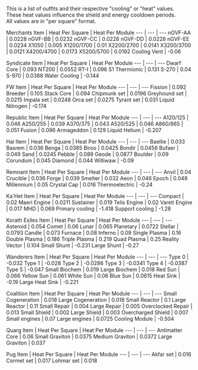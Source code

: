 This is a list of outfits and their respective "cooling" or "heat" values.   
These heat values influence the shield and energy cooldown periods.   
All values are in "per square" format.   


Merchants
Item | Heat Per Square | Heat Per Module
--- | --- | ---
nGVF-AA | 0.0228
nGVF-BB | 0.0232
nGVF-CC | 0.0228
nGVF-DD | 0.0228
nGVF-EE | 0.0234
X1050 | 0.005
X1200/1700 | 0.01
X2200/2700 | 0.0141
X3200/3700 | 0.0121
X4200/4700 | 0.0173
X5200/5700 | 0.0192
Cooling Vent | -0.06

Syndicate
Item | Heat Per Square | Heat Per Module
--- | --- | ---
Dwarf Core | 0.093
NT200 | 0.0552
RT-I | 0.096
S1 Thermionic | 0.131
S-270 | 0.04
S-970 | 0.0388
Water Cooling | -0.144

FW
Item | Heat Per Square | Heat Per Module
--- | --- | ---
Fission | 0.092
Breeder | 0.105
Stack Core | 0.094
Chipmunk set | 0.0196
Greyhound set | 0.0215
Impala set | 0.0248
Orca set | 0.0275
Tyrant set | 0.031
Liquid Nitrogen | -0.174

Republic
Item | Heat Per Square | Heat Per Module
--- | --- | ---
A120/125 | 0.046
A250/255 | 0.039
A370/375 | 0.043
A520/525 | 0.046
A860/865 | 0.051
Fusion | 0.096
Armageddon | 0.129
Liquid Helium | -0.207

Hai
Item | Heat Per Square | Heat Per Module
--- | --- | ---
Baellie | 0.033
Basrem | 0.036
Benga | 0.0385
Biroo | 0.0425
Bondir | 0.0456
Bufaer | 0.049
Sand | 0.0245
Pebble | 0.089
Geode | 0.0877
Boulder | 0.09
Corundum | 0.045
Diamond | 0.044
Williwaw | -0.09

Remnant
Item | Heat Per Square | Heat Per Module
--- | --- | ---
Anvil | 0.04
Crucible | 0.036
Forge | 0.039
Smelter | 0.032
Aeon | 0.046
Epoch | 0.048
Millennium | 0.05
Crystal Cap | 0.016
Thermoelectric | -0.24

Ka'Het
Item | Heat Per Square | Heat Per Module
--- | --- | ---
Compact | 0.02
Maeri Engine | 0.0211
Sustainer | 0.019
Telis Engine | 0.02
Vareti Engine | 0.017
MHD | 0.069
Primary cooling | -1.418
Support cooling | -1.28

Korath Exiles
Item | Heat Per Square | Heat Per Module
--- | --- | ---
Asteroid | 0.054
Comet | 0.06
Lunar | 0.065
Planetary | 0.0722
Stellar | 0.0793
Candle | 0.073
Furnace | 0.08
Inferno | 0.09
Single Plasma | 0.16
Double Plasma | 0.186
Triple Plasma | 0.219
Quad Plasma | 0.25
Reality Vector | 0.104
Small Shunt | -0.231
Large Shunt | -0.27

Wanderers
Item | Heat Per Square | Heat Per Module
--- | --- | ---
Type 0 | -0.032
Type 1 | -0.028
Type 2 | -0.0286
Type 3 | -0.0341
Type 4 | -0.0387
Type 5 | -0.047
Small Biochem | 0.019
Large Biochem | 0.018
Red Sun | 0.066
Yellow Sun | 0.061
White Sun | 0.06
Blue Sun | 0.0615
Heat Sink | -0.19
Large Heat Sink | -0.221

Coalition
Item | Heat Per Square | Heat Per Module
--- | --- | ---
Small Cogeneration | 0.018
Large Cogeneration | 0.018
Small Reactor | 0.1
Large Reactor | 0.11
Small Repair | 0.004
Large Repair | 0.005
Overclocked Repair | 0.013
Small Shield | 0.002
Large Shield | 0.003
Overcharged Shield | 0.007
Small engines | 0.07
Large engines | 0.0725
Cooling Module | -0.504

Quarg
Item | Heat Per Square | Heat Per Module
--- | --- | ---
Antimatter Core | 0.06
Small Graviton | 0.0375
Medium Graviton | 0.0372
Large Graviton | 0.037

Pug
Item | Heat Per Square | Heat Per Module
--- | --- | ---
Akfar set | 0.016
Cormet set | 0.017
Lohmar set | 0.018
